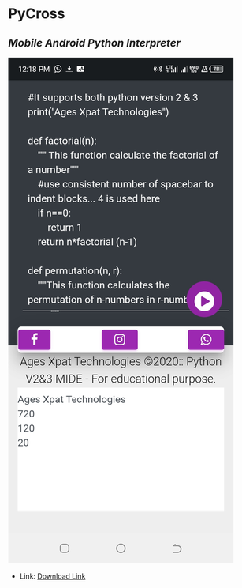 # PyCross
## _Mobile Android Python Interpreter_

[![N|Solid](https://github.com/moriire/PyCross/blob/main/android-view.jpg)](https://github.com/moriire/PyCross/raw/master/PyCross.apk)
- Link: [Download Link](https://github.com/moriire/PyCross/raw/master/PyCross.apk)